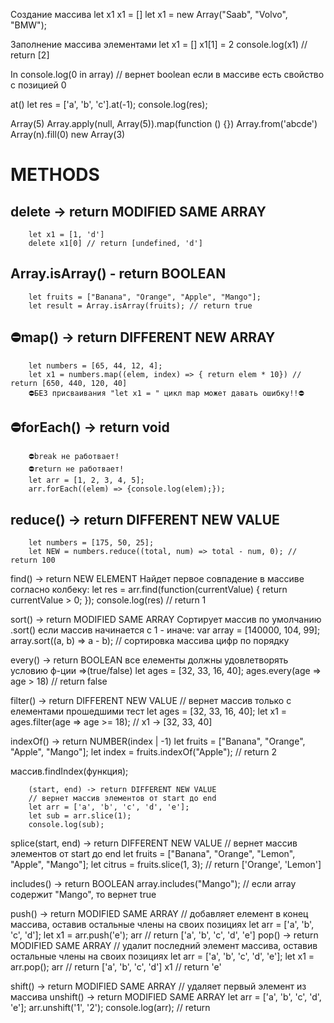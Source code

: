 Создание массива
        let x1 x1 = []
        let x1 = new Array("Saab", "Volvo", "BMW");

Заполнение массива элементами
        let x1 = []
        x1[1] = 2 
        console.log(x1) // return [2]

In
        console.log(0 in array) // вернет boolean если в массиве есть свойство с позицией 0

at()
        let res = ['a', 'b', 'c'].at(-1);
        console.log(res);

Array(5)
Array.apply(null, Array(5)).map(function () {})
Array.from('abcde')
Array(n).fill(0)
new Array(3)

# METHODS ##################################################################################

## delete -> return MODIFIED SAME ARRAY
        let x1 = [1, 'd']
        delete x1[0] // return [undefined, 'd']

## Array.isArray() - return BOOLEAN
        let fruits = ["Banana", "Orange", "Apple", "Mango"];
        let result = Array.isArray(fruits); // return true

## ⛔map() -> return DIFFERENT NEW ARRAY
        let numbers = [65, 44, 12, 4];
        let x1 = numbers.map((elem, index) => { return elem * 10}) // return [650, 440, 120, 40]
        ⛔БЕЗ присваивания "let x1 = " цикл map может давать ошибку!!⛔

## ⛔forEach() -> return void
        ⛔break не работвает!
        ⛔return не работвает!
        let arr = [1, 2, 3, 4, 5];
        arr.forEach((elem) => {console.log(elem);});

## reduce() -> return DIFFERENT NEW VALUE
        let numbers = [175, 50, 25];
        let NEW = numbers.reduce((total, num) => total - num, 0); // return 100

find() -> return NEW ELEMENT
        Найдет первое совпадение в массиве согласно колбеку:
        let res = arr.find(function(currentValue) { return currentValue > 0; });
        console.log(res) // return 1

sort() -> return MODIFIED SAME ARRAY
        Сортирует массив по умолчанию .sort() если массив начинается с 1 - иначе:
        var array = [140000, 104, 99];
        array.sort((a, b) =>  a - b); // сортировка массива цифр по порядку

every() -> return BOOLEAN
        все елементы должны удовлетворять условию ф-ции =>(true/false)
        let ages = [32, 33, 16, 40];
        ages.every(age => age > 18) // return false

filter() -> return DIFFERENT NEW VALUE
        // вернет массив только с елементами прошедшими тест
        let ages = [32, 33, 16, 40];
        let x1 = ages.filter(age => age >= 18); // x1 -> [32, 33, 40]

indexOf() -> return NUMBER(index | -1)
        let fruits = ["Banana", "Orange", "Apple", "Mango"];
        let index = fruits.indexOf("Apple"); // return 2
        
массив.findIndex(функция);





        (start, end) -> return DIFFERENT NEW VALUE
        // вернет массив элементов от start до end
        let arr = ['a', 'b', 'c', 'd', 'e'];
        let sub = arr.slice(1);
        console.log(sub);
splice(start, end) -> return DIFFERENT NEW VALUE
        // вернет массив элементов от start до end
        let fruits = ["Banana", "Orange", "Lemon", "Apple", "Mango"];
        let citrus = fruits.slice(1, 3); // return ['Orange', 'Lemon']




includes() -> return  BOOLEAN
        array.includes("Mango"); // если array содержит "Mango", то вернет true

push() -> return MODIFIED SAME ARRAY
        // добавляет елемент в конец массива, оставив остальные члены на своих позициях
        let arr = ['a', 'b', 'c', 'd'];
        let x1 = arr.push('e');
        arr // return ['a', 'b', 'c', 'd', 'e']
pop() -> return MODIFIED SAME ARRAY
                // удалит последний элемент массива, оставив остальные члены на своих позициях
                let arr = ['a', 'b', 'c', 'd', 'e'];
                let x1 = arr.pop();
                arr // return ['a', 'b', 'c', 'd']
                x1 // return 'e'

shift() -> return MODIFIED SAME ARRAY
        // удаляет первый элемент из массива
unshift() -> return MODIFIED SAME ARRAY
        let arr = ['a', 'b', 'c', 'd', 'e'];
        arr.unshift('1', '2');
        console.log(arr); // return 






